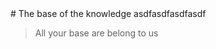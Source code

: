 <DIAComponentHeader />
# The base of the knowledge
asdfasdfasdfasdf

> All your base are belong to us

<DIAComponentFooter /> 
